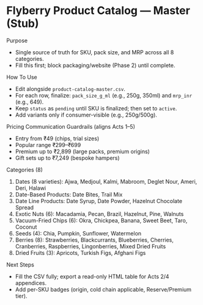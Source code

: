 # Flyberry Product Catalog — Master (Stub)

Purpose
- Single source of truth for SKU, pack size, and MRP across all 8 categories.
- Fill this first; block packaging/website (Phase 2) until complete.

How To Use
- Edit alongside `product-catalog-master.csv`.
- For each row, finalize: `pack_size_g_ml` (e.g., 250g, 350ml) and `mrp_inr` (e.g., 649).
- Keep `status` as `pending` until SKU is finalized; then set to `active`.
- Add variants only if consumer-visible (e.g., 250g/500g).

Pricing Communication Guardrails (aligns Acts 1–5)
- Entry from ₹49 (chips, trial sizes)
- Popular range ₹299–₹699
- Premium up to ₹2,899 (large packs, premium origins)
- Gift sets up to ₹7,249 (bespoke hampers)

Categories (8)
1) Dates (8 varieties): Ajwa, Medjoul, Kalmi, Mabroom, Deglet Nour, Ameri, Deri, Halawi
2) Date-Based Products: Date Bites, Trail Mix
3) Date Line Products: Date Syrup, Date Powder, Hazelnut Chocolate Spread
4) Exotic Nuts (6): Macadamia, Pecan, Brazil, Hazelnut, Pine, Walnuts
5) Vacuum-Fried Chips (6): Okra, Chickpea, Banana, Sweet Beet, Taro, Coconut
6) Seeds (4): Chia, Pumpkin, Sunflower, Watermelon
7) Berries (8): Strawberries, Blackcurrants, Blueberries, Cherries, Cranberries, Raspberries, Lingonberries, Mixed Dried Fruits
8) Dried Fruits (3): Apricots, Turkish Figs, Afghani Figs

Next Steps
- Fill the CSV fully; export a read-only HTML table for Acts 2/4 appendices.
- Add per-SKU badges (origin, cold chain applicable, Reserve/Premium tier).

